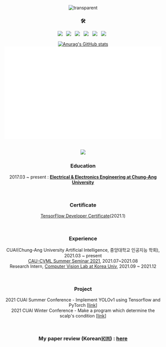 <div align=center>
 
![transparent](https://capsule-render.vercel.app/api?type=transparent&fontColor=auto&text=MinkyuKim&height=200&fontSize=60&desc=&descAlignY=75&descAlign=60)
  
<h3 align="center">🛠</h3>
  
<p align="center">
<img src="https://img.shields.io/badge/Python-3776AB?style=flat-square&logo=Python&logoColor=white"/></a> &nbsp
<img src="https://img.shields.io/badge/Tensorflow-FF6F00?style=flat-square&logo=Tensorflow&logoColor=white"/></a> &nbsp
<img src="https://img.shields.io/badge/PyTorch-EE4C2C?style=flat-square&logo=PyTorch&logoColor=white"/></a> &nbsp
<img src="https://img.shields.io/badge/c-AB232C?style=flat-square&logo=c%2B%2B&logoColor=white"/></a> &nbsp 
<img src="https://img.shields.io/badge/c++-00599C?style=flat-square&logo=c%2B%2B&logoColor=white"/></a> &nbsp 
<img src="https://img.shields.io/badge/-Matlab-00C85D.svg?logo=matlab&style=flat-square"/></a> &nbsp 

  
[![Anurag's GitHub stats](https://github-readme-stats.vercel.app/api?username=MinkyuKim26)](https://github.com/anuraghazra/github-readme-stats) 
![](https://github.com/MinkyuKim26/github_stats/blob/master/generated/languages.svg)</p> <br>
![](https://github.com/MinkyuKim26/github-stats/blob/master/generated/overview.svg) <br>


### Education

2017.03 ~ present : [**Electrical & Electronics Engineering at Chung-Ang University**](http://e3home.cau.ac.kr)

<br>

### Certificate

[TensorFlow Developer Certificate](https://www.credential.net/9aa40377-85e4-4913-8fec-aafd61cd87c0)(2021.1)

<br>

### Experience
CUAI(Chung-Ang University Artificial Intelligence, 중앙대학교 인공지능 학회), 2021.03 ~ present
<br>
[CAU-CVML Summer Seminar 2021](https://sites.google.com/view/cau-cvml/cvmlcau/seminar2021s?authuser=0), 2021.07~2021.08
<br>
Research Intern, [Computer Vision Lab at Korea Univ](https://kuaicv.com), 2021.09 ~ 2021.12

<br>

### Project

2021 CUAI Summer Conference - Implement YOLOv1 using Tensorflow and PyTorch [[link](https://github.com/CUAI-CAU/YOLOv1_implement_using_Tensorflow_or_Pytorch)]
<br>
2021 CUAI Winter Conference - Make a program which determine the scalp's condition [[link](https://github.com/CUAI-CAU/OhMyHead)]

<br>

### My paper review (Korean🇰🇷) : [here](https://velog.io/@minkyu4506/series/논문-리뷰-구현)


</div>
